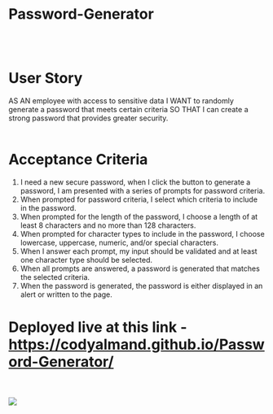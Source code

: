 # Password-Generator
<br><br>
# User Story 
AS AN employee with access to sensitive data
I WANT to randomly generate a password that meets certain criteria
SO THAT I can create a strong password that provides greater security.
<br><br>
# Acceptance Criteria
1. I need a new secure password, when I click the button to generate a password, I am presented with a series of prompts for password criteria.
2. When prompted for password criteria, I select which criteria to include in the password.
3. When prompted for the length of the password, I choose a length of at least 8 characters and no more than 128 characters.
4. When prompted for character types to include in the password, I choose lowercase, uppercase, numeric, and/or special characters.
5. When I answer each prompt, my input should be validated and at least one character type should be selected.
6. When all prompts are answered, a password is generated that matches the selected criteria.
7. When the password is generated, the password is either displayed in an alert or written to the page.
# Deployed live at this link - https://codyalmand.github.io/Password-Generator/
<br><br>
![](Screenshot-Password-Generator.png)
